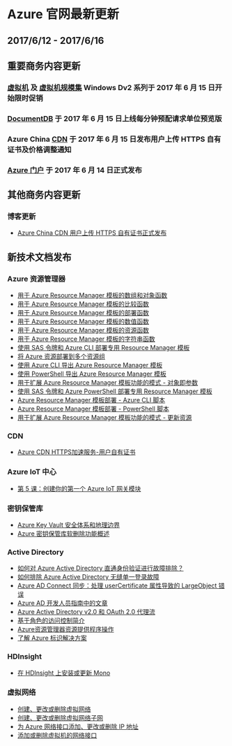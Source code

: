 <properties
	pageTitle="Azure 官网本周更新 | Azure"
    description="Azure 官网本周更新"
    services=""
    documentationCenter=""
    authors=""
    manager=""
    editor=""
    tags=""/>

<tags ms.service="weekly-updates" ms.date="" wacn.date="" wacn.lang="cn"/>

# Azure 官网最新更新
## 2017/6/12 - 2017/6/16
## 重要商务内容更新
### <a id="weekly-updates-6-12_pricing-virtual-machines" href="/pricing/details/virtual-machines/">虚拟机</a> 及 <a id="weekly-updates-6-12_pricing-virtual-machine-scale-sets" href="/pricing/details/virtual-machine-scale-sets/">虚拟机规模集</a> Windows Dv2 系列于 2017 年 6 月 15 日开始限时促销

### <a id="weekly-updates-6-12_pricing-documentdb" href="/pricing/details/documentdb/">DocumentDB</a> 于 2017 年 6 月 15 日上线每分钟预配请求单位预览版

### Azure China <a id="weekly-updates-6-12_pricing-cdn" href="/pricing/details/cdn/">CDN</a> 于 2017 年 6 月 15 日发布用户上传 HTTPS 自有证书及价格调整通知

### <a id="weekly-updates-6-12_home-features-azure-portal" href="/home/features/azure-portal/">Azure 门户</a> 于 2017 年 6 月 14 日正式发布

## 其他商务内容更新
### 博客更新
<ul>
<li><a id="weekly-updates-6-12_blog-AzureChinaCDNUsersUploadHTTPSCertificate" href="/blog/2017/06/15/AzureChinaCDNUsersUploadHTTPSCertificate/">Azure China CDN 用户上传 HTTPS 自有证书正式发布</a></li>
</ul>

## 新技术文档发布
### Azure 资源管理器
<ul>
<li><a id="weekly-updates-6-12_documentation-resource-group-template-functions-array" href="/documentation/articles/resource-group-template-functions-array/">用于 Azure Resource Manager 模板的数组和对象函数</a></li>
<li><a id="weekly-updates-6-12_documentation-resource-group-template-functions-comparison" href="/documentation/articles/resource-group-template-functions-comparison/">用于 Azure Resource Manager 模板的比较函数</a></li>
<li><a id="weekly-updates-6-12_documentation-resource-group-template-functions-deployment" href="/documentation/articles/resource-group-template-functions-deployment/">用于 Azure Resource Manager 模板的部署函数</a></li>
<li><a id="weekly-updates-6-12_documentation-resource-group-template-functions-numeric" href="/documentation/articles/resource-group-template-functions-numeric/">用于 Azure Resource Manager 模板的数值函数</a></li>
<li><a id="weekly-updates-6-12_documentation-resource-group-template-functions-resource" href="/documentation/articles/resource-group-template-functions-resource/">用于 Azure Resource Manager 模板的资源函数</a></li>
<li><a id="weekly-updates-6-12_documentation-resource-group-template-functions-string" href="/documentation/articles/resource-group-template-functions-string/">用于 Azure Resource Manager 模板的字符串函数</a></li>
<li><a id="weekly-updates-6-12_documentation-resource-manager-cli-sas-token" href="/documentation/articles/resource-manager-cli-sas-token/">使用 SAS 令牌和 Azure CLI 部署专用 Resource Manager 模板</a></li>
<li><a id="weekly-updates-6-12_documentation-resource-manager-cross-resource-group-deployment" href="/documentation/articles/resource-manager-cross-resource-group-deployment/">将 Azure 资源部署到多个资源组</a></li>
<li><a id="weekly-updates-6-12_documentation-resource-manager-export-template-cli" href="/documentation/articles/resource-manager-export-template-cli/">使用 Azure CLI 导出 Azure Resource Manager 模板</a></li>
<li><a id="weekly-updates-6-12_documentation-resource-manager-export-template-powershell" href="/documentation/articles/resource-manager-export-template-powershell/">使用 PowerShell 导出 Azure Resource Manager 模板</a></li>
<li><a id="weekly-updates-6-12_documentation-resource-manager-objects-as-parameters" href="/documentation/articles/resource-manager-objects-as-parameters/">用于扩展 Azure Resource Manager 模板功能的模式 - 对象即参数</a></li>
<li><a id="weekly-updates-6-12_documentation-resource-manager-powershell-sas-token" href="/documentation/articles/resource-manager-powershell-sas-token/">使用 SAS 令牌和 Azure PowerShell 部署专用 Resource Manager 模板</a></li>
<li><a id="weekly-updates-6-12_documentation-resource-manager-samples-cli-deploy" href="/documentation/articles/resource-manager-samples-cli-deploy/">Azure Resource Manager 模板部署 - Azure CLI 脚本</a></li>
<li><a id="weekly-updates-6-12_documentation-resource-manager-samples-powershell-deploy" href="/documentation/articles/resource-manager-samples-powershell-deploy/">Azure Resource Manager 模板部署 - PowerShell 脚本</a></li>
<li><a id="weekly-updates-6-12_documentation-resource-manager-update" href="/documentation/articles/resource-manager-update/">用于扩展 Azure Resource Manager 模板功能的模式 - 更新资源</a></li>
</ul>

### CDN
<ul>
<li><a id="weekly-updates-6-12_documentation-cdn-https-customer-supplied-cert" href="/documentation/articles/cdn-https-customer-supplied-cert/">Azure CDN HTTPS加速服务-用户自有证书</a></li>
</ul>

### Azure IoT 中心
<ul>
<li><a id="weekly-updates-6-12_documentation-iot-hub-gateway-kit-c-lesson5-create-gateway-module" href="/documentation/articles/iot-hub-gateway-kit-c-lesson5-create-gateway-module/">第 5 课：创建你的第一个 Azure IoT 网关模块</a></li>
</ul>

### 密钥保管库
<ul>
<li><a id="weekly-updates-6-12_documentation-key-vault-ovw-security-worlds" href="/documentation/articles/key-vault-ovw-security-worlds/">Azure Key Vault 安全体系和地理边界</a></li>
<li><a id="weekly-updates-6-12_documentation-key-vault-ovw-soft-delete" href="/documentation/articles/key-vault-ovw-soft-delete/">Azure 密钥保管库软删除功能概述</a></li>
</ul>

### Active Directory
<ul>
<li><a id="weekly-updates-6-12_documentation-active-directory-aadconnect-troubleshoot-pass-through-authentication" href="/documentation/articles/active-directory-aadconnect-troubleshoot-pass-through-authentication/">如何对 Azure Active Directory 直通身份验证进行故障排除？</a></li>
<li><a id="weekly-updates-6-12_documentation-active-directory-aadconnect-troubleshoot-sso" href="/documentation/articles/active-directory-aadconnect-troubleshoot-sso/">如何排除 Azure Active Directory 无缝单一登录故障</a></li>
<li><a id="weekly-updates-6-12_documentation-active-directory-aadconnectsync-largeobjecterror-usercertificate" href="/documentation/articles/active-directory-aadconnectsync-largeobjecterror-usercertificate/">Azure AD Connect 同步：处理 userCertificate 属性导致的 LargeObject 错误</a></li>
<li><a id="weekly-updates-6-12_documentation-active-directory-developers-guide-index" href="/documentation/articles/active-directory-developers-guide-index/">Azure AD 开发人员指南中的文章</a></li>
<li><a id="weekly-updates-6-12_documentation-active-directory-v2-protocols-oauth-on-behalf-of" href="/documentation/articles/active-directory-v2-protocols-oauth-on-behalf-of/">Azure Active Directory v2.0 和 OAuth 2.0 代理流</a></li>
<li><a id="weekly-updates-6-12_documentation-role-based-access-control-create-custom-roles-for-internal-external-users" href="/documentation/articles/role-based-access-control-create-custom-roles-for-internal-external-users/">基于角色的访问控制简介</a></li>
<li><a id="weekly-updates-6-12_documentation-role-based-access-control-resource-provider-operations" href="/documentation/articles/role-based-access-control-resource-provider-operations/">Azure资源管理器资源提供程序操作</a></li>
<li><a id="weekly-updates-6-12_documentation-understand-azure-identity-solutions" href="/documentation/articles/understand-azure-identity-solutions/">了解 Azure 标识解决方案</a></li>
</ul>

### HDInsight
<ul>
<li><a id="weekly-updates-6-12_documentation-hdinsight-hadoop-install-mono" href="/documentation/articles/hdinsight-hadoop-install-mono/">在 HDInsight 上安装或更新 Mono</a></li>
</ul>

### 虚拟网络
<ul>
<li><a id="weekly-updates-6-12_documentation-virtual-network-manage-network" href="/documentation/articles/virtual-network-manage-network/">创建、更改或删除虚拟网络</a></li>
<li><a id="weekly-updates-6-12_documentation-virtual-network-manage-subnet" href="/documentation/articles/virtual-network-manage-subnet/">创建、更改或删除虚拟网络子网</a></li>
<li><a id="weekly-updates-6-12_documentation-virtual-network-network-interface-addresses" href="/documentation/articles/virtual-network-network-interface-addresses/">为 Azure 网络接口添加、更改或删除 IP 地址</a></li>
<li><a id="weekly-updates-6-12_documentation-virtual-network-network-interface-vm" href="/documentation/articles/virtual-network-network-interface-vm/">添加或删除虚拟机的网络接口</a></li>
</ul>
